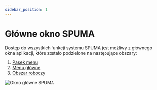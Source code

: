 ```yaml
---
sidebar_position: 1
---
```


# Główne okno SPUMA

Dostęp do wszystkich funkcji systemu SPUMA jest możliwy z głównego okna aplikacji, które zostało podzielone na następujące obszary:
1. [Pasek menu](./pasek-menu)
2. [Menu główne](./menu-glowne)
3. [Obszar roboczy](./obszar-roboczy)

![Okno główne SPUMA](/img/okno_g.png)
